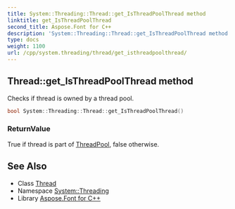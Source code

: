 ```yaml
---
title: System::Threading::Thread::get_IsThreadPoolThread method
linktitle: get_IsThreadPoolThread
second_title: Aspose.Font for C++
description: 'System::Threading::Thread::get_IsThreadPoolThread method. Checks if thread is owned by a thread pool in C++.'
type: docs
weight: 1100
url: /cpp/system.threading/thread/get_isthreadpoolthread/
---
```

## Thread::get_IsThreadPoolThread method


Checks if thread is owned by a thread pool.

```cpp
bool System::Threading::Thread::get_IsThreadPoolThread()
```


### ReturnValue

True if thread is part of [ThreadPool](../../threadpool/), false otherwise.

## See Also

* Class [Thread](../)
* Namespace [System::Threading](../../)
* Library [Aspose.Font for C++](../../../)
